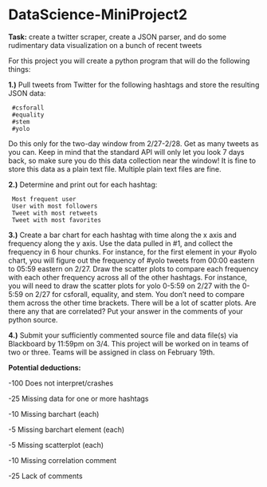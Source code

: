 # DataScience-MiniProject2

**Task:** create a twitter scraper, create a JSON parser, and do some rudimentary data visualization
on a bunch of recent tweets

For this project you will create a python program that will do the following things:

**1.)** Pull tweets from Twitter for the following hashtags and store the resulting JSON data:
```
 #csforall
 #equality
 #stem
 #yolo 
```

Do this only for the two-day window from 2/27-2/28. Get as many tweets as you can. Keep in
mind that the standard API will only let you look 7 days back, so make sure you do this data
collection near the window! It is fine to store this data as a plain text file. Multiple plain text files
are fine. 

**2.)** Determine and print out for each hashtag: 
```
 Most frequent user
 User with most followers
 Tweet with most retweets
 Tweet with most favorites  
```

**3.)** Create a bar chart for each hashtag with time along the x axis and frequency along the y axis.
Use the data pulled in #1, and collect the frequency in 6 hour chunks. For instance, for the first
element in your #yolo chart, you will figure out the frequency of #yolo tweets from 00:00 eastern
to 05:59 eastern on 2/27. Draw the scatter plots to compare each frequency with each other
frequency across all of the other hashtags. For instance, you will need to draw the scatter plots for
yolo 0-5:59 on 2/27 with the 0-5:59 on 2/27 for csforall, equality, and stem. You don’t need to
compare them across the other time brackets. There will be a lot of scatter plots. Are there any
that are correlated? Put your answer in the comments of your python source. 

**4.)** Submit your sufficiently commented source file and data file(s) via Blackboard by 11:59pm
on 3/4. This project will be worked on in teams of two or three. Teams will be assigned in class
on February 19th.

**Potential deductions:**

-100 Does not interpret/crashes

-25 Missing data for one or more hashtags

-10 Missing barchart (each)

-5 Missing barchart element (each)

-5 Missing scatterplot (each)

-10 Missing correlation comment

-25 Lack of comments 
